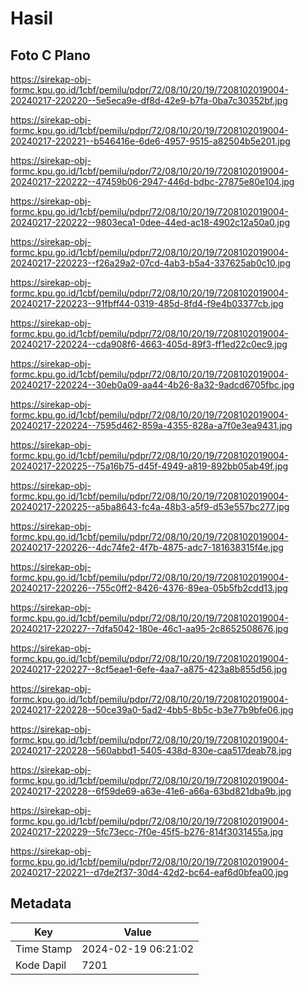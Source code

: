 # Hasil

## Foto C Plano

https://sirekap-obj-formc.kpu.go.id/1cbf/pemilu/pdpr/72/08/10/20/19/7208102019004-20240217-220220--5e5eca9e-df8d-42e9-b7fa-0ba7c30352bf.jpg

https://sirekap-obj-formc.kpu.go.id/1cbf/pemilu/pdpr/72/08/10/20/19/7208102019004-20240217-220221--b546416e-6de6-4957-9515-a82504b5e201.jpg

https://sirekap-obj-formc.kpu.go.id/1cbf/pemilu/pdpr/72/08/10/20/19/7208102019004-20240217-220222--47459b06-2947-446d-bdbc-27875e80e104.jpg

https://sirekap-obj-formc.kpu.go.id/1cbf/pemilu/pdpr/72/08/10/20/19/7208102019004-20240217-220222--9803eca1-0dee-44ed-ac18-4902c12a50a0.jpg

https://sirekap-obj-formc.kpu.go.id/1cbf/pemilu/pdpr/72/08/10/20/19/7208102019004-20240217-220223--f26a29a2-07cd-4ab3-b5a4-337625ab0c10.jpg

https://sirekap-obj-formc.kpu.go.id/1cbf/pemilu/pdpr/72/08/10/20/19/7208102019004-20240217-220223--91fbff44-0319-485d-8fd4-f9e4b03377cb.jpg

https://sirekap-obj-formc.kpu.go.id/1cbf/pemilu/pdpr/72/08/10/20/19/7208102019004-20240217-220224--cda908f6-4663-405d-89f3-ff1ed22c0ec9.jpg

https://sirekap-obj-formc.kpu.go.id/1cbf/pemilu/pdpr/72/08/10/20/19/7208102019004-20240217-220224--30eb0a09-aa44-4b26-8a32-9adcd6705fbc.jpg

https://sirekap-obj-formc.kpu.go.id/1cbf/pemilu/pdpr/72/08/10/20/19/7208102019004-20240217-220224--7595d462-859a-4355-828a-a7f0e3ea9431.jpg

https://sirekap-obj-formc.kpu.go.id/1cbf/pemilu/pdpr/72/08/10/20/19/7208102019004-20240217-220225--75a16b75-d45f-4949-a819-892bb05ab49f.jpg

https://sirekap-obj-formc.kpu.go.id/1cbf/pemilu/pdpr/72/08/10/20/19/7208102019004-20240217-220225--a5ba8643-fc4a-48b3-a5f9-d53e557bc277.jpg

https://sirekap-obj-formc.kpu.go.id/1cbf/pemilu/pdpr/72/08/10/20/19/7208102019004-20240217-220226--4dc74fe2-4f7b-4875-adc7-181638315f4e.jpg

https://sirekap-obj-formc.kpu.go.id/1cbf/pemilu/pdpr/72/08/10/20/19/7208102019004-20240217-220226--755c0ff2-8426-4376-89ea-05b5fb2cdd13.jpg

https://sirekap-obj-formc.kpu.go.id/1cbf/pemilu/pdpr/72/08/10/20/19/7208102019004-20240217-220227--7dfa5042-180e-46c1-aa95-2c8652508676.jpg

https://sirekap-obj-formc.kpu.go.id/1cbf/pemilu/pdpr/72/08/10/20/19/7208102019004-20240217-220227--8cf5eae1-6efe-4aa7-a875-423a8b855d56.jpg

https://sirekap-obj-formc.kpu.go.id/1cbf/pemilu/pdpr/72/08/10/20/19/7208102019004-20240217-220228--50ce39a0-5ad2-4bb5-8b5c-b3e77b9bfe06.jpg

https://sirekap-obj-formc.kpu.go.id/1cbf/pemilu/pdpr/72/08/10/20/19/7208102019004-20240217-220228--560abbd1-5405-438d-830e-caa517deab78.jpg

https://sirekap-obj-formc.kpu.go.id/1cbf/pemilu/pdpr/72/08/10/20/19/7208102019004-20240217-220228--6f59de69-a63e-41e6-a66a-63bd821dba9b.jpg

https://sirekap-obj-formc.kpu.go.id/1cbf/pemilu/pdpr/72/08/10/20/19/7208102019004-20240217-220229--5fc73ecc-7f0e-45f5-b276-814f3031455a.jpg

https://sirekap-obj-formc.kpu.go.id/1cbf/pemilu/pdpr/72/08/10/20/19/7208102019004-20240217-220221--d7de2f37-30d4-42d2-bc64-eaf6d0bfea00.jpg


## Metadata

| Key        | Value               |
| ---------- | ------------------- |
| Time Stamp | 2024-02-19 06:21:02 |
| Kode Dapil | 7201                |



